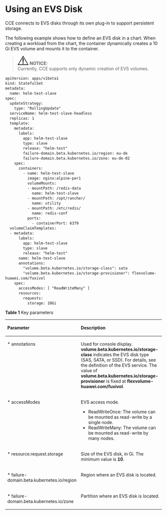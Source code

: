 # Using an EVS Disk<a name="cce_01_0147"></a>

CCE connects to EVS disks through its own plug-in to support persistent storage.

The following example shows how to define an EVS disk in a chart. When creating a workload from the chart, the  container  dynamically creates a 10 Gi EVS volume and mounts it to the container.

>![](public_sys-resources/icon-notice.gif) **NOTICE:**   
>Currently, CCE supports only dynamic creation of EVS volumes.  

```
apiVersion: apps/v1beta1
kind: StatefulSet
metadata:
  name: helm-test-slave
spec:
  updateStrategy: 
    type: "RollingUpdate"
  serviceName: helm-test-slave-headless
  replicas: 1
  template:
    metadata:
      labels:
        app: helm-test-slave
        type: slave
        release: "helm-test"
        failure-domain.beta.kubernetes.io/region: eu-de
        failure-domain.beta.kubernetes.io/zone: eu-de-02
    spec:
      containers:
        - name: helm-test-slave
          image: nginx:alpine-per1
          volumeMounts:
          - mountPath: /redis-data
            name: helm-test-slave
          - mountPath: /opt/rancher/
            name: utility
          - mountPath: /etc/redis/
            name: redis-conf
          ports:
            - containerPort: 6379
  volumeClaimTemplates:
  - metadata:
      labels:
        app: helm-test-slave
        type: slave
        release: "helm-test"
      name: helm-test-slave
      annotations:
        "volume.beta.kubernetes.io/storage-class": sata
        "volume.beta.kubernetes.io/storage-provisioner": flexvolume-huawei.com/fuxivol
    spec:
      accessModes: [ "ReadWriteMany" ]
      resources:
        requests:
          storage: 10Gi
```

**Table  1**  Key parameters

<a name="tf0d74c96d4d644c28756080d96ae451f"></a>
<table><thead align="left"><tr id="rb19bb2af6a804eb4ae712095c23e8528"><th class="cellrowborder" valign="top" width="34%" id="mcps1.2.3.1.1"><p id="af2270c23e4e0422a9fa4819d6668ce30"><a name="af2270c23e4e0422a9fa4819d6668ce30"></a><a name="af2270c23e4e0422a9fa4819d6668ce30"></a>Parameter</p>
</th>
<th class="cellrowborder" valign="top" width="66%" id="mcps1.2.3.1.2"><p id="aa79c0bc202524cd8944e255b9764cfa4"><a name="aa79c0bc202524cd8944e255b9764cfa4"></a><a name="aa79c0bc202524cd8944e255b9764cfa4"></a>Description</p>
</th>
</tr>
</thead>
<tbody><tr id="r3d6dd4d548f442d1b359beb9c9e2de02"><td class="cellrowborder" valign="top" width="34%" headers="mcps1.2.3.1.1 "><p id="a07b743a5ef3f4ac499454fc2781113a8"><a name="a07b743a5ef3f4ac499454fc2781113a8"></a><a name="a07b743a5ef3f4ac499454fc2781113a8"></a>* annotations</p>
</td>
<td class="cellrowborder" valign="top" width="66%" headers="mcps1.2.3.1.2 "><p id="ac0e438319d1945a5be562776bd3c1c66"><a name="ac0e438319d1945a5be562776bd3c1c66"></a><a name="ac0e438319d1945a5be562776bd3c1c66"></a>Used for console display. <strong id="b84235270616237"><a name="b84235270616237"></a><a name="b84235270616237"></a>volume.beta.kubernetes.io/storage-class</strong> indicates the EVS disk type (SAS, SATA, or SSD). For details, see the definition of the EVS service. The value of <strong id="b632055709154325"><a name="b632055709154325"></a><a name="b632055709154325"></a>volume.beta.kubernetes.io/storage-provisioner</strong> is fixed at <strong id="b169980909154325"><a name="b169980909154325"></a><a name="b169980909154325"></a>flexvolume-huawei.com/fuxivol</strong>.</p>
</td>
</tr>
<tr id="r5b59ac4055b34c05b6a257adef5cd4b4"><td class="cellrowborder" valign="top" width="34%" headers="mcps1.2.3.1.1 "><p id="a1d449c56d98f4352bf4ef856c9ddfb11"><a name="a1d449c56d98f4352bf4ef856c9ddfb11"></a><a name="a1d449c56d98f4352bf4ef856c9ddfb11"></a>* accessModes</p>
</td>
<td class="cellrowborder" valign="top" width="66%" headers="mcps1.2.3.1.2 "><p id="p1299316521864"><a name="p1299316521864"></a><a name="p1299316521864"></a>EVS access mode.</p>
<a name="ul10542036464"></a><a name="ul10542036464"></a><ul id="ul10542036464"><li>ReadWriteOnce: The volume can be mounted as read-write by a single node.</li><li>ReadWriteMany: The volume can be mounted as read-write by many nodes.</li></ul>
</td>
</tr>
<tr id="rb135310abbeb43688de992c1ef4eae22"><td class="cellrowborder" valign="top" width="34%" headers="mcps1.2.3.1.1 "><p id="ae0e236ce839e4e749650c9df9855fed5"><a name="ae0e236ce839e4e749650c9df9855fed5"></a><a name="ae0e236ce839e4e749650c9df9855fed5"></a>* resource.request.storage</p>
</td>
<td class="cellrowborder" valign="top" width="66%" headers="mcps1.2.3.1.2 "><p id="ab88fcdbd4a6a40a08d0c625ffefc9410"><a name="ab88fcdbd4a6a40a08d0c625ffefc9410"></a><a name="ab88fcdbd4a6a40a08d0c625ffefc9410"></a>Size of the EVS disk, in Gi. The minimum value is <strong id="b1564838559154343"><a name="b1564838559154343"></a><a name="b1564838559154343"></a>10</strong>.</p>
</td>
</tr>
<tr id="row1537016132912"><td class="cellrowborder" valign="top" width="34%" headers="mcps1.2.3.1.1 "><p id="p1353891602913"><a name="p1353891602913"></a><a name="p1353891602913"></a>* failure-domain.beta.kubernetes.io/region</p>
</td>
<td class="cellrowborder" valign="top" width="66%" headers="mcps1.2.3.1.2 "><p id="p10538181662913"><a name="p10538181662913"></a><a name="p10538181662913"></a>Region where an EVS disk is located.</p>
</td>
</tr>
<tr id="row229820317299"><td class="cellrowborder" valign="top" width="34%" headers="mcps1.2.3.1.1 "><p id="p1929823117296"><a name="p1929823117296"></a><a name="p1929823117296"></a>* failure-domain.beta.kubernetes.io/zone</p>
</td>
<td class="cellrowborder" valign="top" width="66%" headers="mcps1.2.3.1.2 "><p id="p3298123113295"><a name="p3298123113295"></a><a name="p3298123113295"></a>Partition where an EVS disk is located.</p>
</td>
</tr>
</tbody>
</table>

